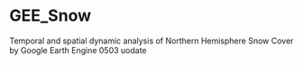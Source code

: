 # GEE_Snow
Temporal and spatial dynamic analysis of Northern Hemisphere Snow Cover by Google Earth Engine
0503 uodate
